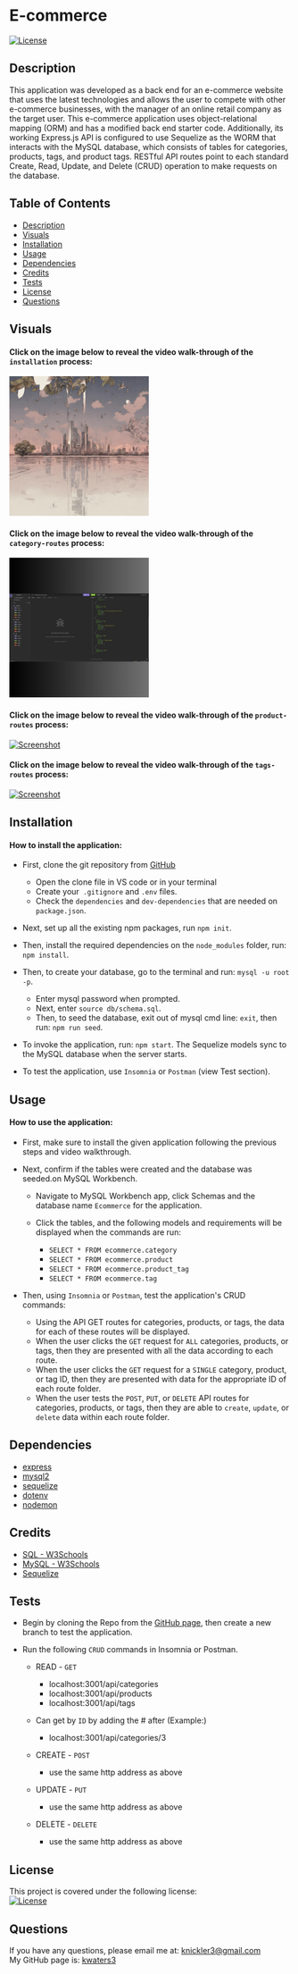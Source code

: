 # E-commerce

[![License](https://img.shields.io/badge/License-MIT-turquoise.svg)](https://opensource.org/licenses/MIT)

## Description

This application was developed as a back end for an e-commerce website that uses the latest technologies and allows the user to compete with other e-commerce businesses, with the manager of an online retail company as the target user. This e-commerce application uses object-relational mapping (ORM) and has a modified back end starter code. Additionally, its working Express.js API is configured to use Sequelize as the WORM that interacts with the MySQL database, which consists of tables for categories, products, tags, and product tags. RESTful API routes point to each standard Create, Read, Update, and Delete (CRUD) operation to make requests on the database.

## Table of Contents

- [Description](#description)
- [Visuals](#visuals)
- [Installation](#installation)
- [Usage](#usage)
- [Dependencies](#dependencies)
- [Credits](#credits)
- [Tests](#Tests)
- [License](#license)
- [Questions](#questions)

## Visuals

#### Click on the image below to reveal the video walk-through of the `installation` process:

[![Screenshot](./assets/images/initial.png)](https://youtu.be/II7sBMICwN8)

#### Click on the image below to reveal the video walk-through of the `category-routes` process:

[![Screenshot](./assets/images/categories.png)](https://www.youtube.com/watch?v=L8QiW-QJldk)

#### Click on the image below to reveal the video walk-through of the `product-routes` process:

[![Screenshot](./assets/images/screenshot1.png)](https://drive.google.com/file/d/1QbotX_8gA8kMAfb2h3Fc35aLuqua1c3N/view)

#### Click on the image below to reveal the video walk-through of the `tags-routes` process:

[![Screenshot](./assets/images/screenshot1.png)](https://drive.google.com/file/d/1QbotX_8gA8kMAfb2h3Fc35aLuqua1c3N/view)



## Installation

#### How to install the application:

- First, clone the git repository from [GitHub](https://github.com/kwaters3/E-Commerce) 
    - Open the clone file in VS code or in your terminal 
    - Create your` .gitignore` and `.env` files.
    - Check the `dependencies` and `dev-dependencies` that are needed on `package.json`.
- Next, set up all the existing npm packages, run `npm init`.

- Then, install the required dependencies on the `node_modules` folder, run: `npm install`.

- Then, to create your database, go to the terminal and run: `mysql -u root -p`. 
  - Enter mysql password when prompted.
  - Next, enter `source db/schema.sql`. 
  - Then, to seed the database, exit out of mysql cmd line: `exit`, then run: `npm run seed`. 

- To invoke the application, run: `npm start`. The Sequelize models sync to the MySQL database when the server starts. 

- To test the application, use `Insomnia` or `Postman` (view Test section).


## Usage

#### How to use the application:

- First, make sure to install the given application following the previous steps and video walkthrough. 

-  Next, confirm if the tables were created and the database was seeded.on MySQL Workbench.
    - Navigate to MySQL Workbench app, click Schemas and the database name `Ecommerce` for the application. 
    - Click the tables, and the following models and requirements will be displayed when the commands are run:
        
        - `SELECT * FROM ecommerce.category`
        - `SELECT * FROM ecommerce.product`
        - `SELECT * FROM ecommerce.product_tag`
        - `SELECT * FROM ecommerce.tag`

- Then, using `Insomnia` or `Postman`, test the application's CRUD commands:
    -  Using the API GET routes for categories, products, or tags, the data for each of these routes will be displayed. 
    - When the user clicks the `GET` request for `ALL` categories, products, or tags, then they are presented with all the data according to each route. 
    - When the user clicks the `GET` request for a `SINGLE` category, product, or tag ID, then they are presented with data for the appropriate ID of each route folder. 
    - When the user tests the `POST`, `PUT`, or `DELETE` API routes for categories, products, or tags, then they are able to `create`, `update`, or `delete` data within each route folder. 


## Dependencies


- [express](https://www.npmjs.com/package/express)
- [mysql2](https://www.npmjs.com/package/mysql2)
- [sequelize](https://www.npmjs.com/package/sequelize)
- [dotenv](https://www.npmjs.com/package/dotenv)
- [nodemon](https://www.npmjs.com/package/nodemon)

## Credits

- [SQL - W3Schools](https://www.w3schools.com/sql/sql_intro.asp)
- [MySQL - W3Schools](https://www.w3schools.com/mysql/mysql_sql.asp)
- [Sequelize](https://sequelize.org/)

## Tests

- Begin by cloning the Repo from the [GitHub page](https://github.com/kwaters3/E-Commerce), then create a new branch to test the application.
- Run the following `CRUD` commands in Insomnia or Postman. 

    - READ - `GET`
      - localhost:3001/api/categories
      - localhost:3001/api/products
      - localhost:3001/api/tags
    - Can get by `ID` by adding the # after (Example:)
      - localhost:3001/api/categories/3
      
    - CREATE - `POST`
      - use the same http address as above
    - UPDATE - `PUT`
      - use the same http address as above
    - DELETE - `DELETE`
      - use the same http address as above


## License

This project is covered under the following license: <br/>
[![License](https://img.shields.io/badge/License-MIT-turquoise.svg)](https://opensource.org/licenses/MIT)

## Questions

If you have any questions, please email me at: knickler3@gmail.com <br/>
My GitHub page is: [kwaters3](https://github.com/kwaters3)
